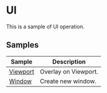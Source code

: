 # UI

This is a sample of UI operation.     

## Samples

|Sample|Description|     
|---|---|     
|[Viewport](./Viewport/readme.md)|Overlay on Viewport.|     
|[Window](./Window/readme.md)|Create new window.|     

